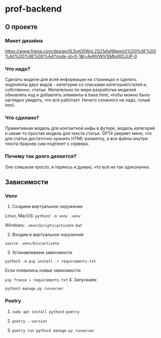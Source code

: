 # prof-backend

## О проекте

### Макет дизайна
https://www.figma.com/design/0L5ytO5WnLZS21dIxNNemU/%D0%9F%D0%A0%D0%9E%D0%A4?node-id=0-1&t=AyNVWlVSMbdXOJUP-0

### Что надо?
Сделать модели для всей информации на страницах и сделать эндпойнты двух видов - категории со списками категорий/статей и, собственно, статьи. 
Желательно по мере разработки моделей обновлять код и добавлять элементы в base.html, чтобы можно было наглядно увидеть, что всё работает. Ничего сложного не надо, голый html.

### Что сделано?
Примитивная модель для контактной инфы в футере, модель категорий и какая-то простая модель для текста статьи. GPT4 уверяет меня, что для статьи достаточно хранить HTML-разметку, а все файлы внутри текста браузер сам подтянет с сервера.

### Почему так долго делается?
Оно слишком просто, я теряюсь и думаю, что всё не так однозначно.


## Зависимости

### Venv
1. Создаем виртуальное окружение

Linux, MacOS:
`python3 -m venv .venv`

Windows:
`.venv\Scripts\activate.bat`

2. Входим в виртуальное окружение

`source .venv/bin/activate` 

3. Устанавливаем зависимости

`python3 -m pip install -r requirements.txt`

Если появились новые зависимости

`pip freeze > requirements.txt`
4. Запускаем
 
`python3 manage.py runserver`

### Poetry

1. `sudo apt install python3-poetry`

2. `poetry --version`

3. `poetry run python3 manage.py runserver`